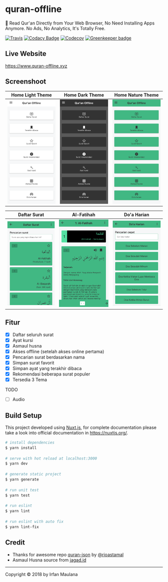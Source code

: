 # quran-offline

📖 Read Qur'an Directly from Your Web Browser, No Need Installing Apps Anymore. No Ads, No Analytics, It's Totally Free.

[![Travis](https://img.shields.io/travis/mazipan/quran-offline.svg)](https://travis-ci.org/mazipan/quran-offline)
[![Codacy Badge](https://api.codacy.com/project/badge/Grade/6a146a9bea244c28b909499be3bcade8)](https://app.codacy.com/app/mazipan/quran-offline?utm_source=github.com&utm_medium=referral&utm_content=mazipan/quran-offline&utm_campaign=Badge_Grade_Settings) [![Codecov](https://codecov.io/gh/mazipan/quran-offline/branch/master/graph/badge.svg)](https://codecov.io/gh/mazipan/quran-offline) [![Greenkeeper badge](https://badges.greenkeeper.io/mazipan/quran-offline.svg)](https://greenkeeper.io/)

## Live Website

<https://www.quran-offline.xyz>

## Screenshoot

|                Home Light Theme                |                Home Dark Theme               |                 Home Nature Theme                |
| :--------------------------------------------: | :------------------------------------------: | :----------------------------------------------: |
| ![light](screenshoot/light-theme-homepage.png) | ![dark](screenshoot/dark-theme-homepage.png) | ![nature](screenshoot/nature-theme-homepage.png) |

|              Daftar Surat              |              Al-Fatihah             |              Do'a Harian              |
| :------------------------------------: | :---------------------------------: | :-----------------------------------: |
| ![light](screenshoot/daftar-surat.png) | ![dark](screenshoot/al-fatihah.png) | ![nature](screenshoot/doa-harian.png) |

## Fitur

-   [x] Daftar seluruh surat
-   [x] Ayat kursi
-   [x] Asmaul husna
-   [x] Akses offline (setelah akses online pertama)
-   [x] Pencarian surat berdasarkan nama
-   [x] Simpan surat favorit
-   [x] Simpan ayat yang terakhir dibaca
-   [x] Rekomendasi beberapa surat populer
-   [x] Tersedia 3 Tema

TODO

-   [ ] Audio

## Build Setup

This project developed using [Nuxt.js](https://nuxtjs.org/), for complete documentation please take a look into official documentation in <https://nuxtjs.org/>.

```bash
# install dependencies
$ yarn install

# serve with hot reload at localhost:3000
$ yarn dev

# generate static project
$ yarn generate

# run unit test
$ yarn test

# run eslint
$ yarn lint

# run eslint with auto fix
$ yarn lint-fix
```

## Credit

-   Thanks for awesome repo [quran-json](https://github.com/rioastamal/quran-json) by [@rioastamal](https://github.com/rioastamal)
-   Asmaul Husna source from [jagad.id](https://jagad.id/99-asmaul-husna-latin-arab-dan-terjemahan-indonesia-inggris/)

* * *

Copyright © 2018 by Irfan Maulana
